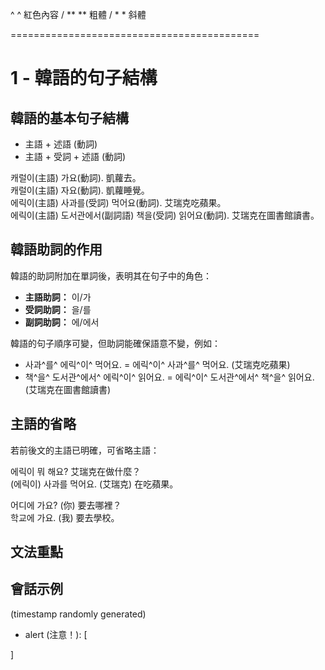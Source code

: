 ^ ^ 紅色內容 / ** ** 粗體 / * * 斜體

===========================================

# 1 - 韓語的句子結構 

## 韓語的基本句子結構

- 主語 + 述語 (動詞) 
- 主語 + 受詞 + 述語 (動詞)
 
캐럴이(主語) 가요(動詞).
凱蘿去。  
캐럴이(主語) 자요(動詞).
凱蘿睡覺。  
에릭이(主語) 사과를(受詞) 먹어요(動詞).
艾瑞克吃蘋果。  
에릭이(主語) 도서관에서(副詞語) 책을(受詞) 읽어요(動詞).
艾瑞克在圖書館讀書。  

## 韓語助詞的作用  

韓語的助詞附加在單詞後，表明其在句子中的角色：  
- **主語助詞：** 이/가  
- **受詞助詞：** 을/를  
- **副詞助詞：** 에/에서  

韓語的句子順序可變，但助詞能確保語意不變，例如：  
- 사과^를^ 에릭^이^ 먹어요. = 에릭^이^ 사과^를^ 먹어요. (艾瑞克吃蘋果)  
- 책^을^ 도서관^에서^ 에릭^이^ 읽어요. = 에릭^이^ 도서관^에서^ 책^을^ 읽어요. (艾瑞克在圖書館讀書)  

## 主語的省略  

若前後文的主語已明確，可省略主語：

에릭이 뭐 해요?
艾瑞克在做什麼？  
(에릭이) 사과를 먹어요.
(艾瑞克) 在吃蘋果。

어디에 가요?
(你) 要去哪裡？  
학교에 가요.
(我) 要去學校。







## 文法重點



## 會話示例
(timestamp randomly generated)



+ alert (注意！): [

]

